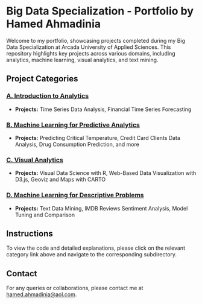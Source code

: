 # Big Data Specialization - Portfolio by Hamed Ahmadinia

Welcome to my portfolio, showcasing projects completed during my Big Data Specialization at Arcada University of Applied Sciences. This repository highlights key projects across various domains, including analytics, machine learning, visual analytics, and text mining.

## Project Categories

### [A. Introduction to Analytics](https://github.com/Hamed-Ahmadinia/Bigdata-Specialization/tree/Introduction-to-Analytics-(2021-22))
- **Projects:** Time Series Data Analysis, Financial Time Series Forecasting

### [B. Machine Learning for Predictive Analytics](https://github.com/Hamed-Ahmadinia/Bigdata-Specialization/tree/Machine-Learning-for-Predictive-Problems-(2021-22))
- **Projects:** Predicting Critical Temperature, Credit Card Clients Data Analysis, Drug Consumption Prediction, and more

### [C. Visual Analytics](https://github.com/Hamed-Ahmadinia/Bigdata-Specialization/tree/Visual-Analytics-(2020-21))
- **Projects:** Visual Data Science with R, Web-Based Data Visualization with D3.js, Geoviz and Maps with CARTO

### [D. Machine Learning for Descriptive Problems](https://github.com/Hamed-Ahmadinia/Bigdata-Specialization/tree/Machine-Learning-for-Descriptive-Problems-(2021-22))
- **Projects:** Text Data Mining, IMDB Reviews Sentiment Analysis, Model Tuning and Comparison

## Instructions

To view the code and detailed explanations, please click on the relevant category link above and navigate to the corresponding subdirectory.

## Contact

For any queries or collaborations, please contact me at [hamed.ahmadinia@aol.com](mailto:hamed.ahmadinia@aol.com).

